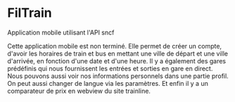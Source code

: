 # FilTrain
Application mobile utilisant l'API sncf

Cette application mobile est non terminé. Elle permet de créer un compte, d'avoir les horaires de train et bus en mettant une ville de départ et une ville d'arrivée, en fonction d'une date et d'une heure. Il y a également des gares prédéfinis qui nous fournissent les entrées et sorties en gare en direct. Nous pouvons aussi voir nos informations personnels dans une partie profil. On peut aussi changer de langue via les paramètres. Et enfin il y a un comparateur de prix en webview du site trainline.
